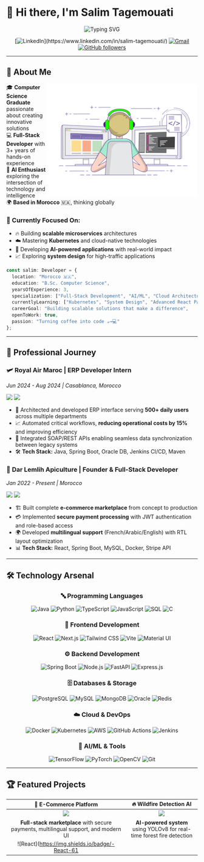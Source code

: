 # 🌟 Hi there, I'm Salim Tagemouati

<div align="center">
  
  <img src="https://readme-typing-svg.herokuapp.com?font=Fira+Code&size=30&duration=3000&pause=1000&color=38BDF8&center=true&vCenter=true&random=false&width=600&lines=Full-Stack+Developer;AI+%26+ML+Enthusiast;Cloud+Architecture+Explorer;Problem+Solver+%26+Innovator" alt="Typing SVG" />
  
  <br/>
  
  [![LinkedIn](https://img.shields.io/badge/LinkedIn-0077B5?style=for-the-badge&logo=linkedin&logoColor=white&shadow=0_4px_6px_rgba(0,0,0,0.1))](https://www.linkedin.com/in/salim-tagemouati/)
  [![Gmail](https://img.shields.io/badge/Gmail-EA4335?style=for-the-badge&logo=gmail&logoColor=white)](mailto:s.tagemouati@aui.ma)
  [![GitHub followers](https://img.shields.io/github/followers/SalimTag?style=for-the-badge&logo=github&color=181717)](https://github.com/SalimTag?tab=followers)
  
</div>

---

## 🚀 About Me

<img align="right" alt="Developer" width="400" src="https://raw.githubusercontent.com/devSouvik/devSouvik/master/gif3.gif" />

🎓 **Computer Science Graduate** passionate about creating innovative solutions  
💻 **Full-Stack Developer** with 3+ years of hands-on experience  
🤖 **AI Enthusiast** exploring the intersection of technology and intelligence  
🌍 **Based in Morocco** 🇲🇦, thinking globally  

### 🎯 Currently Focused On:
- 🔥 Building **scalable microservices** architectures
- ☁️ Mastering **Kubernetes** and cloud-native technologies  
- 🤖 Developing **AI-powered applications** with real-world impact
- 📈 Exploring **system design** for high-traffic applications

```typescript
const salim: Developer = {
  location: "Morocco 🇲🇦",
  education: "B.Sc. Computer Science",
  yearsOfExperience: 3,
  specialization: ["Full-Stack Development", "AI/ML", "Cloud Architecture"],
  currentlyLearning: ["Kubernetes", "System Design", "Advanced React Patterns"],
  careerGoal: "Building scalable solutions that make a difference",
  openToWork: true,
  passion: "Turning coffee into code ☕→💻"
};
```

---

## 💼 Professional Journey

<div align="left">

### 🛩️ **Royal Air Maroc** | ERP Developer Intern
*Jun 2024 - Aug 2024 | Casablanca, Morocco*

<img src="https://img.shields.io/badge/Impact-500%2B_Users_Daily-success?style=flat-square" /> <img src="https://img.shields.io/badge/Cost_Reduction-15%25-brightgreen?style=flat-square" />

- 🔧 Architected and developed ERP interface serving **500+ daily users** across multiple departments
- 📈 Automated critical workflows, **reducing operational costs by 15%** and improving efficiency
- 🔌 Integrated SOAP/REST APIs enabling seamless data synchronization between legacy systems
- 🛠️ **Tech Stack:** Java, Spring Boot, Oracle DB, Jenkins CI/CD, Maven

### 🍯 **Dar Lemlih Apiculture** | Founder & Full-Stack Developer
*Jan 2022 - Present | Morocco*

<img src="https://img.shields.io/badge/Status-Active-brightgreen?style=flat-square" /> <img src="https://img.shields.io/badge/Languages-3-blue?style=flat-square" />

- 🏗️ Built complete **e-commerce marketplace** from concept to production
- 💳 Implemented **secure payment processing** with JWT authentication and role-based access
- 🌍 Developed **multilingual support** (French/Arabic/English) with RTL layout optimization
- 📊 **Tech Stack:** React, Spring Boot, MySQL, Docker, Stripe API

</div>

---

## 🛠️ Technology Arsenal

<div align="center">

### 🔤 Programming Languages
![Java](https://img.shields.io/badge/Java-ED8B00?style=for-the-badge&logo=openjdk&logoColor=white)
![Python](https://img.shields.io/badge/Python-3776AB?style=for-the-badge&logo=python&logoColor=white)
![TypeScript](https://img.shields.io/badge/TypeScript-007ACC?style=for-the-badge&logo=typescript&logoColor=white)
![JavaScript](https://img.shields.io/badge/JavaScript-F7DF1E?style=for-the-badge&logo=javascript&logoColor=black)
![SQL](https://img.shields.io/badge/SQL-336791?style=for-the-badge&logo=postgresql&logoColor=white)
![C](https://img.shields.io/badge/C-00599C?style=for-the-badge&logo=c&logoColor=white)

### 🎨 Frontend Development
![React](https://img.shields.io/badge/React-20232A?style=for-the-badge&logo=react&logoColor=61DAFB)
![Next.js](https://img.shields.io/badge/Next.js-000000?style=for-the-badge&logo=next.js&logoColor=white)
![Tailwind CSS](https://img.shields.io/badge/Tailwind_CSS-38B2AC?style=for-the-badge&logo=tailwind-css&logoColor=white)
![Vite](https://img.shields.io/badge/Vite-646CFF?style=for-the-badge&logo=vite&logoColor=white)
![Material UI](https://img.shields.io/badge/Material--UI-0081CB?style=for-the-badge&logo=material-ui&logoColor=white)

### ⚙️ Backend Development
![Spring Boot](https://img.shields.io/badge/Spring_Boot-6DB33F?style=for-the-badge&logo=spring-boot&logoColor=white)
![Node.js](https://img.shields.io/badge/Node.js-43853D?style=for-the-badge&logo=node.js&logoColor=white)
![FastAPI](https://img.shields.io/badge/FastAPI-005571?style=for-the-badge&logo=fastapi&logoColor=white)
![Express.js](https://img.shields.io/badge/Express.js-404D59?style=for-the-badge&logo=express&logoColor=white)

### 🗄️ Databases & Storage
![PostgreSQL](https://img.shields.io/badge/PostgreSQL-316192?style=for-the-badge&logo=postgresql&logoColor=white)
![MySQL](https://img.shields.io/badge/MySQL-005C84?style=for-the-badge&logo=mysql&logoColor=white)
![MongoDB](https://img.shields.io/badge/MongoDB-4EA94B?style=for-the-badge&logo=mongodb&logoColor=white)
![Oracle](https://img.shields.io/badge/Oracle-F80000?style=for-the-badge&logo=oracle&logoColor=white)
![Redis](https://img.shields.io/badge/Redis-DC382D?style=for-the-badge&logo=redis&logoColor=white)

### ☁️ Cloud & DevOps
![Docker](https://img.shields.io/badge/Docker-2CA5E0?style=for-the-badge&logo=docker&logoColor=white)
![Kubernetes](https://img.shields.io/badge/Kubernetes-326CE5?style=for-the-badge&logo=kubernetes&logoColor=white)
![AWS](https://img.shields.io/badge/AWS-FF9900?style=for-the-badge&logo=amazon-aws&logoColor=white)
![GitHub Actions](https://img.shields.io/badge/GitHub_Actions-2088FF?style=for-the-badge&logo=github-actions&logoColor=white)
![Jenkins](https://img.shields.io/badge/Jenkins-D24939?style=for-the-badge&logo=jenkins&logoColor=white)

### 🤖 AI/ML & Tools
![TensorFlow](https://img.shields.io/badge/TensorFlow-FF6F00?style=for-the-badge&logo=tensorflow&logoColor=white)
![PyTorch](https://img.shields.io/badge/PyTorch-EE4C2C?style=for-the-badge&logo=pytorch&logoColor=white)
![OpenCV](https://img.shields.io/badge/OpenCV-27338e?style=for-the-badge&logo=OpenCV&logoColor=white)
![Git](https://img.shields.io/badge/Git-F05032?style=for-the-badge&logo=git&logoColor=white)

</div>

---

## 🏆 Featured Projects

<div align="center">

| 🍯 **E-Commerce Platform** | 🔥 **Wildfire Detection AI** |
|:-------------------------:|:----------------------------:|
| <a href="https://github.com/SalimTag/dar-lemlih-apiculture"><img src="https://github-readme-stats.vercel.app/api/pin/?username=SalimTag&repo=dar-lemlih-apiculture&theme=tokyonight&border_radius=10" /></a> | <a href="https://github.com/SalimTag/firedetection"><img src="https://github-readme-stats.vercel.app/api/pin/?username=SalimTag&repo=firedetection&theme=tokyonight&border_radius=10" /></a> |
| **Full-stack marketplace** with secure payments, multilingual support, and modern UI | **AI-powered system** using YOLOv8 for real-time forest fire detection |
| ![React](https://img.shields.io/badge/-React-61
